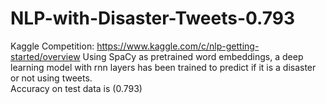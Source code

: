 # NLP-with-Disaster-Tweets-0.793
Kaggle Competition: https://www.kaggle.com/c/nlp-getting-started/overview
Using SpaCy as pretrained word embeddings, a deep learning model with rnn layers has been trained to predict if it is a disaster or not using tweets.  
Accuracy on test data is (0.793)

